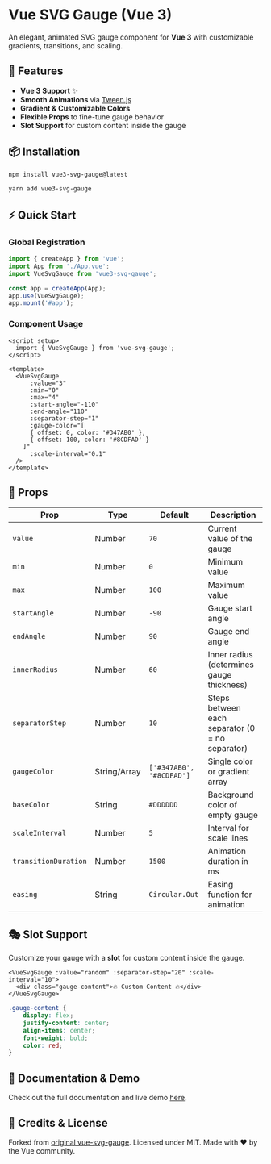 # Vue SVG Gauge (Vue 3)

An elegant, animated SVG gauge component for **Vue 3** with customizable gradients, transitions, and scaling.



## 🚀 Features

- **Vue 3 Support** ✨
- **Smooth Animations** via [Tween.js](https://github.com/tweenjs/tween.js/)
- **Gradient & Customizable Colors**
- **Flexible Props** to fine-tune gauge behavior
- **Slot Support** for custom content inside the gauge

## 📦 Installation

```sh
npm install vue3-svg-gauge@latest
```

```sh
yarn add vue3-svg-gauge
```

## ⚡ Quick Start

### Global Registration

```js
import { createApp } from 'vue';
import App from './App.vue';
import VueSvgGauge from 'vue3-svg-gauge';

const app = createApp(App);
app.use(VueSvgGauge);
app.mount('#app');
```

### Component Usage

```vue
<script setup>
  import { VueSvgGauge } from 'vue-svg-gauge';
</script>

<template>
  <VueSvgGauge
      :value="3"
      :min="0"
      :max="4"
      :start-angle="-110"
      :end-angle="110"
      :separator-step="1"
      :gauge-color="[
      { offset: 0, color: '#347AB0' },
      { offset: 100, color: '#8CDFAD' }
    ]"
      :scale-interval="0.1"
  />
</template>
```

## 🎨 Props

| Prop                 | Type         | Default                  | Description                                     |
| -------------------- | ------------ | ------------------------ | ----------------------------------------------- |
| `value`              | Number       | `70`                     | Current value of the gauge                      |
| `min`                | Number       | `0`                      | Minimum value                                   |
| `max`                | Number       | `100`                    | Maximum value                                   |
| `startAngle`         | Number       | `-90`                    | Gauge start angle                               |
| `endAngle`           | Number       | `90`                     | Gauge end angle                                 |
| `innerRadius`        | Number       | `60`                     | Inner radius (determines gauge thickness)       |
| `separatorStep`      | Number       | `10`                     | Steps between each separator (0 = no separator) |
| `gaugeColor`         | String/Array | `['#347AB0', '#8CDFAD']` | Single color or gradient array                  |
| `baseColor`          | String       | `#DDDDDD`                | Background color of empty gauge                 |
| `scaleInterval`      | Number       | `5`                      | Interval for scale lines                        |
| `transitionDuration` | Number       | `1500`                   | Animation duration in ms                        |
| `easing`             | String       | `Circular.Out`           | Easing function for animation                   |

## 🎭 Slot Support

Customize your gauge with a **slot** for custom content inside the gauge.

```vue
<VueSvgGauge :value="random" :separator-step="20" :scale-interval="10">
  <div class="gauge-content">🔥 Custom Content 🔥</div>
</VueSvgGauge>
```

```css
.gauge-content {
    display: flex;
    justify-content: center;
    align-items: center;
    font-weight: bold;
    color: red;
}
```

## 📖 Documentation & Demo

Check out the full documentation and live demo [here](https://hellocomet.github.io/vue-svg-gauge/).

## 🤝 Credits & License

Forked from [original vue-svg-gauge](https://github.com/hellocomet/vue-svg-gauge). Licensed under MIT. Made with ❤️ by the Vue community.

